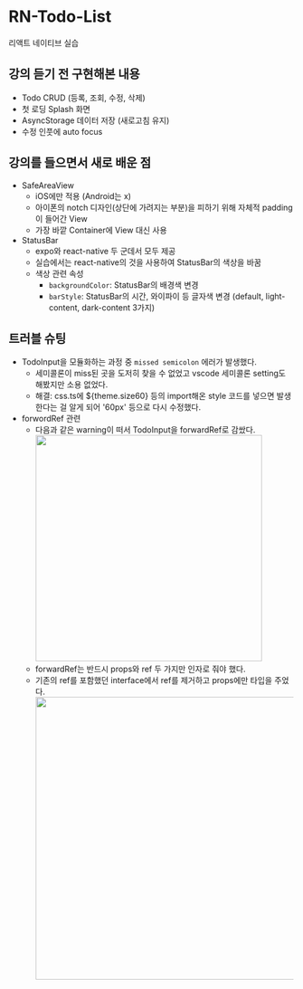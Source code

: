 # RN-Todo-List
리액트 네이티브 실습

## 강의 듣기 전 구현해본 내용
* Todo CRUD (등록, 조회, 수정, 삭제)
* 첫 로딩 Splash 화면
* AsyncStorage 데이터 저장 (새로고침 유지)
* 수정 인풋에 auto focus

## 강의를 들으면서 새로 배운 점
* SafeAreaView
  * iOS에만 적용 (Android는 x)
  * 아이폰의 notch 디자인(상단에 가려지는 부분)을 피하기 위해 자체적 padding이 들어간 View
  * 가장 바깥 Container에 View 대신 사용
* StatusBar
  * expo와 react-native 두 군데서 모두 제공
  * 실습에서는 react-native의 것을 사용하여 StatusBar의 색상을 바꿈
  * 색상 관련 속성
    * `backgroundColor`: StatusBar의 배경색 변경
    * `barStyle`: StatusBar의 시간, 와이파이 등 글자색 변경 (default, light-content, dark-content 3가지)


## 트러블 슈팅
* TodoInput을 모듈화하는 과정 중 `missed semicolon` 에러가 발생했다.
  * 세미콜론이 miss된 곳을 도저히 찾을 수 없었고 vscode 세미콜론 setting도 해봤지만 소용 없었다.
  * 해결: css.ts에 ${theme.size60} 등의 import해온 style 코드를 넣으면 발생한다는 걸 알게 되어 '60px' 등으로 다시 수정했다.
* forwordRef 관련
  * 다음과 같은 warning이 떠서 TodoInput을 forwardRef로 감쌌다. <br/>
    <img src="https://github.com/Yena-Yun/RN-Todo-List/assets/68722179/3f329695-3300-4467-bec6-15244c6d2afc" width='400' /> <br/>
  * forwardRef는 반드시 props와 ref 두 가지만 인자로 줘야 했다.
  * 기존의 ref를 포함했던 interface에서 ref를 제거하고 props에만 타입을 주었다. <br/>
    <img src="https://github.com/Yena-Yun/RN-Todo-List/assets/68722179/e3759e7b-25d2-4e18-b8b1-d244e37f519a" width='500' /> <br/>


